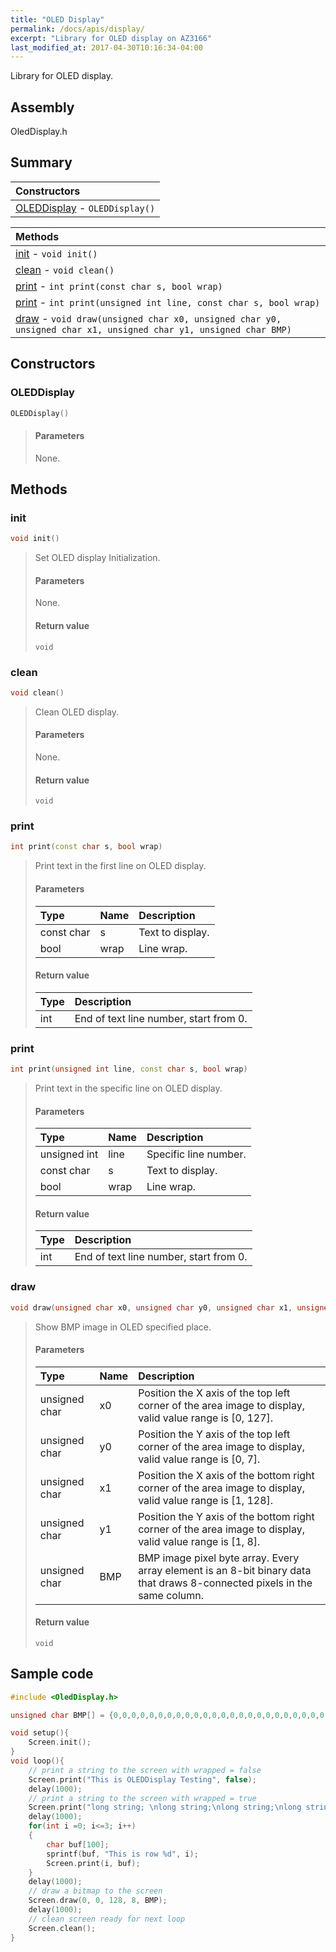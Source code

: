 ```yaml
---
title: "OLED Display"
permalink: /docs/apis/display/
excerpt: "Library for OLED display on AZ3166"
last_modified_at: 2017-04-30T10:16:34-04:00
---
```


Library for OLED display.

## Assembly

OledDisplay.h

## Summary

| Constructors |
| :----------- |
| [OLEDDisplay](#oleddisplay) - `OLEDDisplay()` |

| Methods |
| :------ |
| [init](#init) - `void init()` |
| [clean](#clean) - `void clean()` |
| [print](#print) - `int print(const char s, bool wrap)` |
| [print](#print-1) - `int print(unsigned int line, const char s, bool wrap)` |
| [draw](#draw) - `void draw(unsigned char x0, unsigned char y0, unsigned char x1, unsigned char y1, unsigned char BMP)` |

## Constructors

### OLEDDisplay

```cpp
OLEDDisplay()
```

> #### Parameters
> 
> None.

## Methods

### init

```cpp
void init()
```

> Set OLED display Initialization.
> 
> #### Parameters
> 
> None.
> 
> #### Return value
> 
> `void`

### clean

```cpp
void clean()
```

> Clean OLED display.
> 
> #### Parameters
> 
> None.
> 
> #### Return value
> 
> `void`

### print

```cpp
int print(const char s, bool wrap)
```

> Print text in the first line on OLED display.
> 
> #### Parameters
> 
> | Type | Name | Description |
> | :--- | :--- | :---------- |
> | const char  | s | Text to display. |
> | bool | wrap | Line wrap. |
> 
> #### Return value
> 
> | Type | Description |
> | :--- | :---------- |
> | int | End of text line number, start from 0. |

### print

```cpp
int print(unsigned int line, const char s, bool wrap)
```

> Print text in the specific line on OLED display.
> 
> #### Parameters
> 
> | Type | Name | Description |
> | :--- | :--- | :---------- |
> | unsigned int | line | Specific line number. |
> | const char   | s | Text to display. |
> | bool | wrap | Line wrap. |
> 
> #### Return value
> 
> | Type | Description |
> | :--- | :---------- |
> | int | End of text line number, start from 0. |

### draw

```cpp
void draw(unsigned char x0, unsigned char y0, unsigned char x1, unsigned char y1, unsigned char BMP)
```

> Show BMP image in OLED specified place.
>
> #### Parameters
>
> | Type | Name | Description |
> | :--- | :--- | :---------- |
> | unsigned char | x0 | Position the X axis of the top left corner of the area image to display, valid value range is [0, 127]. |
> | unsigned char | y0 | Position the Y axis of the top left corner of the area image to display, valid value range is [0, 7]. |
> | unsigned char | x1 | Position the X axis of the bottom right corner of the area image to display, valid value range is [1, 128]. |
> | unsigned char | y1 | Position the Y axis of the bottom right corner of the area image to display, valid value range is [1, 8]. |
> | unsigned char  | BMP | BMP image pixel byte array. Every array element is an 8-bit binary data that draws 8-connected pixels in the same column. |
>
> #### Return value
> 
> `void`

## Sample code

```cpp
#include <OledDisplay.h>

unsigned char BMP[] = {0,0,0,0,0,0,0,0,0,0,0,0,0,0,0,0,0,0,0,0,0,0,0,0,0,0,0,0,0,0,0,0,0,0,0,0,0,0,0,0,0,0,0,0,0,0,0,0,0,0,0,0,0,0,0,0,0,0,0,0,0,0,0,0,0,0,0,0,0,0,0,0,0,0,0,0,0,0,0,0,0,0,0,0,0,0,0,0,0,0,0,0,0,0,0,0,0,0,0,0,0,0,0,0,0,0,0,0,0,0,0,0,0,0,0,0,0,0,0,0,0,0,0,0,0,0,0,0,0,0,0,0,0,0,0,0,0,0,0,0,0,0,0,0,0,0,0,0,0,0,0,0,0,0,0,0,0,0,0,0,0,0,0,0,0,0,0,0,0,0,0,0,0,0,0,0,0,0,0,0,0,0,0,0,0,0,0,0,0,0,0,0,0,0,0,0,0,0,0,0,0,0,0,0,0,0,0,0,0,0,0,0,0,0,0,0,0,0,0,0,0,0,0,0,0,0,0,0,0,0,0,0,0,0,0,0,0,0,0,0,0,0,0,0,0,0,0,0,0,0,0,0,0,0,0,0,0,0,0,0,0,0,0,0,0,0,0,0,0,0,0,0,0,0,0,0,0,128,192,192,224,240,56,12,192,240,224,192,0,0,0,0,0,0,0,0,0,0,0,0,0,0,0,0,0,0,0,0,0,0,128,224,224,224,224,128,0,0,0,0,0,0,0,0,0,0,0,0,0,0,0,0,0,0,0,0,0,0,0,0,0,0,0,0,0,0,0,0,0,0,0,0,0,0,0,0,0,0,0,0,0,0,0,0,0,0,0,0,0,0,0,0,0,0,0,0,0,0,0,0,0,0,0,0,0,0,0,0,0,0,0,0,0,0,0,0,0,0,0,192,224,248,252,254,255,255,63,15,3,64,248,254,255,255,255,255,255,252,248,224,128,0,0,0,0,0,0,0,0,0,0,0,0,0,0,128,240,252,127,31,3,3,15,127,254,240,192,0,0,0,0,8,28,28,28,28,156,220,252,124,60,28,0,0,0,252,252,248,0,0,0,0,0,0,252,252,248,0,0,0,0,252,252,252,112,56,28,28,28,0,128,224,240,248,28,28,12,12,28,248,248,240,128,0,0,0,0,0,0,0,0,0,0,0,0,0,0,0,0,0,0,0,128,224,248,252,255,255,255,255,63,15,3,0,0,0,0,0,0,3,7,15,31,63,127,255,255,255,255,255,252,240,224,128,0,0,0,0,0,0,64,112,124,127,31,7,7,7,7,7,7,7,7,31,127,126,120,64,0,96,112,120,126,127,103,99,97,96,96,96,0,0,0,63,127,127,240,224,224,96,96,56,127,127,127,0,0,0,0,127,127,127,0,0,0,0,0,0,15,63,127,123,243,227,227,227,227,99,99,35,3,0,0,0,0,0,0,0,0,0,0,0,0,0,0,0,0,0,0,0,1,1,1,1,1,1,1,0,8,8,8,8,8,12,12,12,12,12,14,14,14,14,14,15,15,15,15,15,15,15,15,15,15,12,0,0,0,0,0,0,0,0,0,0,0,0,0,0,0,0,0,0,0,0,0,0,0,0,0,0,0,0,0,0,0,0,0,0,0,0,0,0,0,0,0,0,0,0,0,0,0,0,0,0,0,0,0,0,0,0,0,0,0,0,0,0,0,0,0,0,0,0,0,0,0,0,0,0,0,0,0,0,0,0,0,0,0,0,0,0,0,0,0,0,0,0,0,0,0,0,0,0,0,0,0,0,0,0,0,0,0,0,0,0,0,0,0,0,0,0,0,0,0,0,0,0,0,0,0,0,0,0,0,0,0,0,0,0,0,0,0,0,0,0,0,0,0,0,0,0,0,0,0,0,0,0,0,0,0,0,0,0,0,0,0,0,0,0,0,0,0,0,0,0,0,0,0,0,0,0,0,0,0,0,0,0,0,0,0,0,0,0,0,0,0,0,0,0,0,0,0,0,0,0,0,0,0,0,0,0,0,0,0,0,0,0,0,0,0,0,0,0,0,0,0,0,0,0,0,0,0,0,0,0,0,0,0,0,0,0,0,0,0,0,0,0,0,0,0,0,0,0,0,0,0,0,0,0,0,0,0,0,0,0,0,0,0,0,0,0,0,0,0,0,0,0,0,0,0,0,0,0,0,0,0,0,0,0,0,0,0,0,0,0,0,0,0,0,0,0,0,0,0,0,0,0,0,0,0,0,0,0,0,0,0,0,0,0,0,0,0,0,0,0,0,0,0,0,0,0,0,0,0,0,0,0,0,0,0,0,0,0,0,0};

void setup(){
    Screen.init();
}
void loop(){
    // print a string to the screen with wrapped = false
    Screen.print("This is OLEDDisplay Testing", false);
    delay(1000);
    // print a string to the screen with wrapped = true
    Screen.print("long string; \nlong string;\nlong string;\nlong string;", true);
    delay(1000);
    for(int i =0; i<=3; i++)
    {
        char buf[100];
        sprintf(buf, "This is row %d", i);
        Screen.print(i, buf);
    }
    delay(1000);
    // draw a bitmap to the screen
    Screen.draw(0, 0, 128, 8, BMP);
    delay(1000);
    // clean screen ready for next loop
    Screen.clean();
}
```


